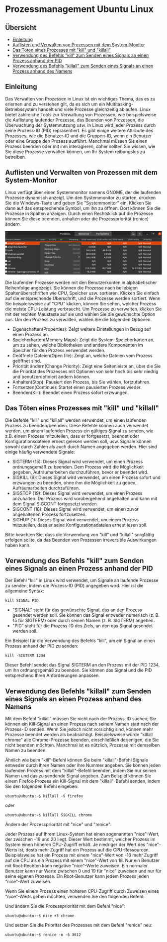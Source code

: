 # Prozessmanagement Ubuntu Linux

## Übersicht

- [Einleitung](#einleitung)
- [Auflisten und Verwalten von Prozessen mit dem System-Monitor](#auflisten-und-verwalten-von-prozessen-mit-dem-system-monitor)
- [Das Töten eines Prozesses mit "kill" und "killall"](#das-töten-eines-prozesses-mit-kill-und-killall)
- [Verwendung des Befehls "kill" zum Senden eines Signals an einen Prozess anhand der PID](#verwendung-des-befehls-kill-zum-senden-eines-signals-an-einen-prozess-anhand-der-pid)
- [Verwendung des Befehls "killall" zum Senden eines Signals an einen Prozess anhand des Namens](#verwendung-des-befehls-killall-zum-senden-eines-signals-an-einen-prozess-anhand-des-namens)

## Einleitung

Das Verwalten von Prozessen in Linux ist ein wichtiges Thema, das es zu erlernen und zu verstehen gilt, da es sich um ein Multitasking-Betriebssystem handelt und viele Prozesse gleichzeitig ablaufen. Linux bietet zahlreiche Tools zur Verwaltung von Prozessen, wie beispielsweise die Auflistung laufender Prozesse, das Beenden von Prozessen, die Überwachung der Systemnutzung usw. In Linux wird jeder Prozess durch seine Prozess-ID (PID) repräsentiert. Es gibt einige weitere Attribute des Prozesses, wie die Benutzer-ID und die Gruppen-ID, wenn ein Benutzer oder eine Gruppe den Prozess ausführt. Manchmal müssen Sie einen Prozess beenden oder mit ihm interagieren, daher sollten Sie wissen, wie Sie diese Prozesse verwalten können, um Ihr System reibungslos zu betreiben.

## Auflisten und Verwalten von Prozessen mit dem System-Monitor

Linux verfügt über einen Systemmonitor namens GNOME, der die laufenden Prozesse dynamisch anzeigt. Um den Systemmonitor zu starten, drücken Sie die Windows-Taste und geben Sie "Systemmonitor" ein. Klicken Sie dann auf das entsprechende Symbol, um ihn zu öffnen. Dort können Sie die Prozesse in Spalten anzeigen.
Durch einen Rechtsklick auf die Prozesse können Sie diese beenden, anhalten oder die Prozesspriorität (renice) ändern.

![System Monitor](pul-system_monitor.webp)

Die laufenden Prozesse werden mit den Benutzerkonten in alphabetischer Reihenfolge angezeigt. Sie können die Prozesse nach beliebigen Spaltenüberschriften wie CPU, Speicher usw. sortieren. Klicken Sie einfach auf die entsprechende Überschrift, und die Prozesse werden sortiert. Wenn Sie beispielsweise auf "CPU" klicken, können Sie sehen, welcher Prozess die meiste CPU-Leistung verbraucht. Um Prozesse zu verwalten, klicken Sie mit der rechten Maustaste auf sie und wählen Sie die gewünschte Option aus. Um den Prozess zu verwalten, wählen Sie die folgenden Optionen.

- Eigenschaften(Properties): Zeigt weitere Einstellungen in Bezug auf einen Prozess an.
- Speicherkarten(Memory Maps): Zeigt die System-Speicherkarten an, um zu sehen, welche Bibliotheken und andere Komponenten im Speicher für den Prozess verwendet werden.
- Geöffnete Dateien(Open file): Zeigt an, welche Dateien vom Prozess geöffnet sind.
- Priorität ändern(Change Priority): Zeigt eine Seitenleiste an, über die Sie die Priorität des Prozesses mit Optionen von sehr hoch bis sehr niedrig und benutzerdefiniert ändern können.
- Anhalten(Stop): Pausiert den Prozess, bis Sie wählen, fortzufahren.
- Fortsetzen(Continue): Startet einen pausierten Prozess wieder.
- Beenden(Kill): Beendet einen Prozess sofort erzwungen.

## Das Töten eines Prozesses mit "kill" und "killall"

Die Befehle "kill" und "killall" werden verwendet, um einen laufenden Prozess zu beenden/beenden. Diese Befehle können auch verwendet werden, um einem laufenden Prozess ein gültiges Signal zu senden, wie z.B. einem Prozess mitzuteilen, dass er fortgesetzt, beendet oder Konfigurationsdateien erneut gelesen werden soll, usw. Signale können sowohl durch Zahlen als auch durch Namen angegeben werden. Hier sind einige häufig verwendete Signale:

- SIGTERM (15): Dieses Signal wird verwendet, um einen Prozess ordnungsgemäß zu beenden. Dem Prozess wird die Möglichkeit gegeben, Aufräumarbeiten durchzuführen, bevor er beendet wird.
- SIGKILL (9): Dieses Signal wird verwendet, um einen Prozess sofort und erzwungen zu beenden, ohne ihm die Möglichkeit zu geben, Aufräumarbeiten durchzuführen.
- SIGSTOP (19): Dieses Signal wird verwendet, um einen Prozess anzuhalten. Der Prozess wird vorübergehend angehalten und kann mit dem Signal SIGCONT fortgesetzt werden.
- SIGCONT (18): Dieses Signal wird verwendet, um einen zuvor angehaltenen Prozess fortzusetzen.
- SIGHUP (1): Dieses Signal wird verwendet, um einem Prozess mitzuteilen, dass er seine Konfigurationsdateien erneut lesen soll.

Bitte beachten Sie, dass die Verwendung von "kill" und "killall" sorgfältig erfolgen sollte, da das Beenden von Prozessen irreversible Auswirkungen haben kann.

## Verwendung des Befehls "kill" zum Senden eines Signals an einen Prozess anhand der PID

Der Befehl "kill" in Linux wird verwendet, um Signale an laufende Prozesse zu senden, indem die Prozess-ID (PID) angegeben wird. Hier ist die allgemeine Syntax:

```shell
kill SIGNAL PID
```

- "SIGNAL" steht für das gewünschte Signal, das an den Prozess gesendet werden soll. Sie können das Signal entweder numerisch (z. B. 15 für SIGTERM) oder durch seinen Namen (z. B. SIGTERM) angeben.
- "PID" steht für die Prozess-ID des Ziels, an den das Signal gesendet werden soll.

Ein Beispiel für die Verwendung des Befehls "kill", um ein Signal an einen Prozess anhand der PID zu senden:

```shell
kill -SIGTERM 1234
```

Dieser Befehl sendet das Signal SIGTERM an den Prozess mit der PID 1234, um ihn ordnungsgemäß zu beenden. Sie können das Signal und die PID entsprechend Ihren Anforderungen anpassen.

## Verwendung des Befehls "killall" zum Senden eines Signals an einen Prozess anhand des Namens

Mit dem Befehl "killall" müssen Sie nicht nach der Prozess-ID suchen; Sie können ein Kill-Signal an einen Prozess nach seinem Namen statt nach der Prozess-ID senden. Wenn Sie jedoch nicht vorsichtig sind, können mehr Prozesse beendet werden als beabsichtigt. Beispielsweise würde "killall chrome" alle Chrome-Prozesse beenden, einschließlich derjenigen, die Sie nicht beenden möchten. Manchmal ist es nützlich, Prozesse mit demselben Namen zu beenden.

Ähnlich wie beim "kill"-Befehl können Sie beim "killall"-Befehl Signale entweder durch ihren Namen oder ihre Nummer angeben. Sie können jeden laufenden Prozess mit dem "killall"-Befehl beenden, indem Sie nur seinen Namen und das zu sendende Signal angeben. Zum Beispiel können Sie einem Firefox-Prozess ein Kill-Signal mit dem "killall"-Befehl senden, indem Sie den folgenden Befehl eingeben:

```shell
ubuntu@ubuntu:~$ killall -9 firefox
```

oder

```shell
ubuntu@ubuntu:~$ killall SIGKILL chrome
```

Ändern der Prozesspriorität mit "nice" und "renice":

Jeder Prozess auf Ihrem Linux-System hat einen sogenannten "nice"-Wert, der zwischen -19 und 20 liegt. Dieser Wert bestimmt, welcher Prozess im System einen höheren CPU-Zugriff erhält. Je niedriger der Wert des "nice"-Werts ist, desto mehr Zugriff hat ein Prozess auf die CPU-Ressourcen. Beispielsweise hat ein Prozess mit einem "nice"-Wert von -16 mehr Zugriff auf die CPU als ein Prozess mit einem "nice"-Wert von 18. Nur ein Benutzer mit Root-Rechten kann negative "nice"-Werte zuweisen. Ein normaler Benutzer kann nur Werte zwischen 0 und 19 für "nice" zuweisen und nur für seine eigenen Prozesse. Ein Root-Benutzer kann jedem Prozess jeden "nice"-Wert zuweisen.

Wenn Sie einem Prozess einen höheren CPU-Zugriff durch Zuweisen eines "nice"-Werts geben möchten, verwenden Sie den folgenden Befehl:

Und ändern Sie die Prozesspriorität mit dem Befehl "nice":

```shell
ubuntu@ubuntu:~$ nice +3 chrome
```

Und setzen Sie die Priorität des Prozesses mit dem Befehl "renice" neu:

```shell
ubuntu@ubuntu:~$ renice -n -6 3612
```